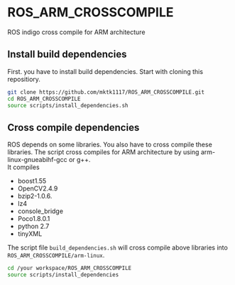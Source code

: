 # ROS_ARM_CROSSCOMPILE
ROS indigo cross compile for ARM architecture

## Install build dependencies
First. you have to install build dependencies.
Start with cloning this repositiory.
```bash
git clone https://github.com/mktk1117/ROS_ARM_CROSSCOMPILE.git
cd ROS_ARM_CROSSCOMPILE
source scripts/install_dependencies.sh
```

## Cross compile dependencies
ROS depends on some libraries.
You also have to cross compile these libraries.
The script cross compiles for ARM architecture by using arm-linux-gnueabihf-gcc or g++.  
It compiles
- boost1.55
- OpenCV2.4.9
- bzip2-1.0.6.
- lz4
- console_bridge
- Poco1.8.0.1
- python 2.7
- tinyXML

The script file `build_dependencies.sh` will cross compile above libraries into `ROS_ARM_CROSSCOMPILE/arm-linux`.
```bash
cd /your workspace/ROS_ARM_CROSSCOMPILE
source scripts/install_dependencies
```
